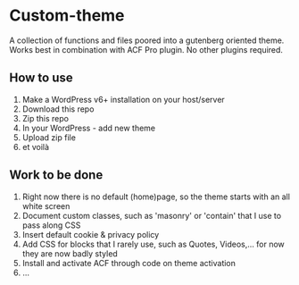 # Custom-theme
A collection of functions and files poored into a gutenberg oriented theme. 
Works best in combination with ACF Pro plugin. 
No other plugins required. 

## How to use
1. Make a WordPress v6+ installation on your host/server
2. Download this repo
3. Zip this repo
4. In your WordPress - add new theme
5. Upload zip file
6. et voilà


## Work to be done
1. Right now there is no default (home)page, so the theme starts with an all white screen
2. Document custom classes, such as 'masonry' or 'contain' that I use to pass along CSS
3. Insert default cookie & privacy policy
4. Add CSS for blocks that I rarely use, such as Quotes, Videos,... for now they are now badly styled
5. Install and activate ACF through code on theme activation
6. ...


